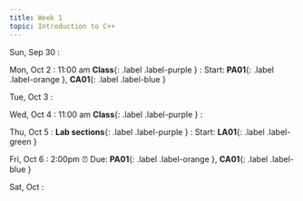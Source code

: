 ```yaml
---
title: Week 1
topic: Introduction to C++
---
```

Sun, Sep 30
: [](#)

Mon, Oct 2
: 11:00 am **Class**{: .label .label-purple }
: Start: **PA01**{: .label .label-orange }, **CA01**{: .label .label-blue }

Tue, Oct 3
: [](#)

Wed, Oct 4
: 11:00 am **Class**{: .label .label-purple } 
: [](#)

Thu, Oct 5
: **Lab sections**{: .label .label-purple }
: Start: **LA01**{: .label .label-green }

Fri, Oct 6
: [](#) 2:00pm ⏰ Due: **PA01**{: .label .label-orange }, **CA01**{: .label .label-blue }

Sat, Oct
: [](#)

